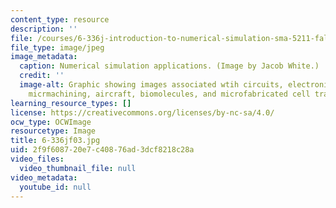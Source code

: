 ```yaml
---
content_type: resource
description: ''
file: /courses/6-336j-introduction-to-numerical-simulation-sma-5211-fall-2003/2f9f608720e7c40876ad3dcf8218c28a_6-336jf03.jpg
file_type: image/jpeg
image_metadata:
  caption: Numerical simulation applications. (Image by Jacob White.)
  credit: ''
  image-alt: Graphic showing images associated wtih circuits, electronic packaging,
    micrmachining, aircraft, biomolecules, and microfabricated cell traps.
learning_resource_types: []
license: https://creativecommons.org/licenses/by-nc-sa/4.0/
ocw_type: OCWImage
resourcetype: Image
title: 6-336jf03.jpg
uid: 2f9f6087-20e7-c408-76ad-3dcf8218c28a
video_files:
  video_thumbnail_file: null
video_metadata:
  youtube_id: null
---
```

